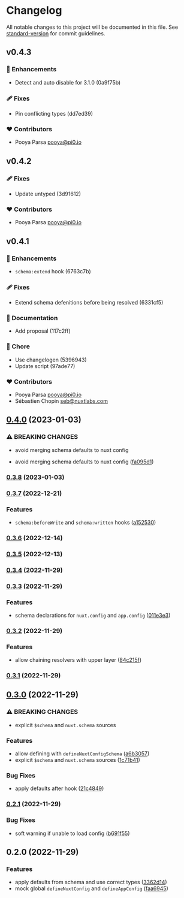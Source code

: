 # Changelog

All notable changes to this project will be documented in this file. See [standard-version](https://github.com/conventional-changelog/standard-version) for commit guidelines.

## v0.4.3


### 🚀 Enhancements

  - Detect and auto disable for 3.1.0 (0a9f75b)

### 🩹 Fixes

  - Pin conflicting types (dd7ed39)

### ❤️  Contributors

- Pooya Parsa <pooya@pi0.io>

## v0.4.2


### 🩹 Fixes

  - Update untyped (3d91612)

### ❤️  Contributors

- Pooya Parsa <pooya@pi0.io>

## v0.4.1


### 🚀 Enhancements

  - `schema:extend` hook (6763c7b)

### 🩹 Fixes

  - Extend schema defenitions before being resolved (6331cf5)

### 📖 Documentation

  - Add proposal (117c2ff)

### 🏡 Chore

  - Use changelogen (5396943)
  - Update script (97ade77)

### ❤️  Contributors

- Pooya Parsa <pooya@pi0.io>
- Sébastien Chopin <seb@nuxtlabs.com>

## [0.4.0](https://github.com/pi0/nuxt-config-schema/compare/v0.3.8...v0.4.0) (2023-01-03)


### ⚠ BREAKING CHANGES

* avoid merging schema defaults to nuxt config

* avoid merging schema defaults to nuxt config ([fa095d1](https://github.com/pi0/nuxt-config-schema/commit/fa095d14f034b668397bf62156fe5a2fe7d29c00))

### [0.3.8](https://github.com/pi0/nuxt-config-schema/compare/v0.3.7...v0.3.8) (2023-01-03)

### [0.3.7](https://github.com/pi0/nuxt-config-schema/compare/v0.3.6...v0.3.7) (2022-12-21)


### Features

* `schema:beforeWrite` and `schema:written` hooks ([a152530](https://github.com/pi0/nuxt-config-schema/commit/a1525300e4ca499ffb9f514d3206aa71a5340b44))

### [0.3.6](https://github.com/pi0/nuxt-config-schema/compare/v0.3.5...v0.3.6) (2022-12-14)

### [0.3.5](https://github.com/pi0/nuxt-config-schema/compare/v0.3.4...v0.3.5) (2022-12-13)

### [0.3.4](https://github.com/pi0/nuxt-config-schema/compare/v0.3.3...v0.3.4) (2022-11-29)

### [0.3.3](https://github.com/pi0/nuxt-config-schema/compare/v0.3.2...v0.3.3) (2022-11-29)


### Features

* schema declarations for `nuxt.config` and `app.config` ([011e3e3](https://github.com/pi0/nuxt-config-schema/commit/011e3e366c8dc6bdd693905c1d25eb0f3fc0e1a0))

### [0.3.2](https://github.com/pi0/nuxt-config-schema/compare/v0.3.1...v0.3.2) (2022-11-29)


### Features

* allow chaining resolvers with upper layer ([84c215f](https://github.com/pi0/nuxt-config-schema/commit/84c215fb91b6705a9c74e45d8fe55840d5517d2b))

### [0.3.1](https://github.com/pi0/nuxt-config-schema/compare/v0.3.0...v0.3.1) (2022-11-29)

## [0.3.0](https://github.com/pi0/nuxt-config-schema/compare/v0.2.1...v0.3.0) (2022-11-29)


### ⚠ BREAKING CHANGES

* explicit `$schema` and `nuxt.schema` sources

### Features

* allow defining with `defineNuxtConfigSchema` ([a6b3057](https://github.com/pi0/nuxt-config-schema/commit/a6b30570014680897b86c574b79d2e7e76aa3ed9))
* explicit `$schema` and `nuxt.schema` sources ([1c71b41](https://github.com/pi0/nuxt-config-schema/commit/1c71b4135f5c411af78464878c3535d2fa57964f))


### Bug Fixes

* apply defaults after hook ([21c4849](https://github.com/pi0/nuxt-config-schema/commit/21c48495302230dd128b07a052c5c1064be991f9))

### [0.2.1](https://github.com/pi0/nuxt-config-schema/compare/v0.2.0...v0.2.1) (2022-11-29)


### Bug Fixes

* soft warning if unable to load config ([b691f55](https://github.com/pi0/nuxt-config-schema/commit/b691f5573d2c5ef3aa799d8b3ff5a2e35941225d))

## 0.2.0 (2022-11-29)


### Features

* apply defaults from schema and use correct types ([3362d14](https://github.com/pi0/nuxt-config-schema/commit/3362d140d2715e6e6b4a58edeede7aa74a4caf02))
* mock global `defineNuxtConfig` and `defineAppConfig` ([faa6945](https://github.com/pi0/nuxt-config-schema/commit/faa6945852dba49aba292446a54bf1c2385b2228))
